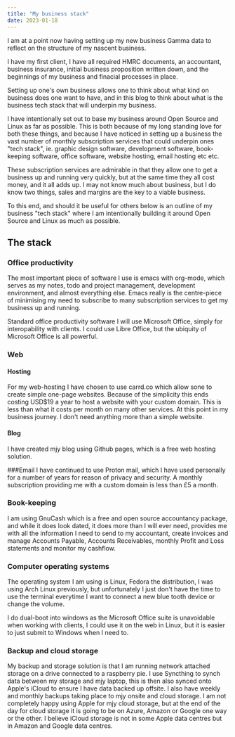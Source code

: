 ```yaml
---
title: "My business stack"
date: 2023-01-18
---
```


I am at a point now having setting up my new business Gamma data to reflect on the structure of my nascent business. 

I have my first client, I have all required HMRC documents, an accountant, business insurance, initial business proposition written down, and the beginnings of my business and finacial processes in place.

Setting up one's own business allows one to think about what kind on business does one want to have, and in this blog to think about what is the business tech stack that will underpin my business.

I have intentionally set out to base my business around Open Source and Linux as far as possible. This is both because of my long standing love for both these things, and because I have noticed in setting up a business the vast number of monthly subscription services that could underpin ones "tech stack", ie. graphic design software, development software, book-keeping software, office software, website hosting, email hosting etc etc. 

These subscription services are admirable in that they allow one to get a business up and running very quickly, but at the same time they all cost money, and it all adds up. I may not know much about business, but I do know two things, sales and margins are the key to a viable business.

To this end, and should it be useful for others below is an outline of my business "tech stack" where I am intentionally building it around Open Source and Linux as much as possible. 

## The stack

### Office productivity
The most important piece of software I use is emacs with org-mode, which serves as my notes, todo and project management, development environment, and almost everything else. Emacs really is the centre-piece of minimising my need to subscribe to many subscription services to get my business up and running.

Standard office productivity software I will use Microsoft Office, simply for interopability with clients. I could use Libre Office, but the ubiquity of Microsoft Office is all powerful.

### Web

#### Hosting
For my web-hosting I have chosen to use carrd.co which allow sone to create simple one-page websites. Because of the simplicity this ends costing USD$19 a year to host a website with your custom domain. This is less than what it costs per month on many other services. At this point in my business journey. I don't need anything more than a simple website.

#### Blog
I have created mjy blog using Github pages, which is a free web hosting solution.

###Email
I have continued to use Proton mail, which I have used personally for a number of years for reason of privacy and security. A monthly subscription providing me with a custom domain is less than £5 a month.

### Book-keeping
I am using GnuCash which is a free and open source accountancy package, and while it does look dated, it does more than I will ever need, provides me with all the information I need to send to my accountant, create invoices and manage Accounts Payable, Accounts Receivables, monthly Profit and Loss statements and monitor my cashflow.

### Computer operating systems
The operating system I am using is Linux, Fedora the distribution, I was using Arch Linux previously, but unfortunately I just don't have the time to use the terminal everytime I want to connect a new blue tooth device or change the volume.

I do dual-boot into windows as the Microsoft Office suite is unavoidable when working with clients, I could use it on the web in Linux, but it is easier to just submit to Windows when I need to.

### Backup and cloud storage
My backup and storage solution is that I am running network attached storage on a drive connected to a raspberry pie. I use Syncthing to synch data between my storage and mjy laptop, this is then also synced onto Apple's iCloud to ensure I have data backed up offsite. I also have weekly and monthly backups taking place to mjy onsite and cloud storage. I am not completely happy using Apple for mjy cloud storage, but at the end of the day for cloud storage it is going to be on Azure, Amazon or Google one way or the other. I believe iCloud storage is not in some Apple data centres but in Amazon and Google data centres.
